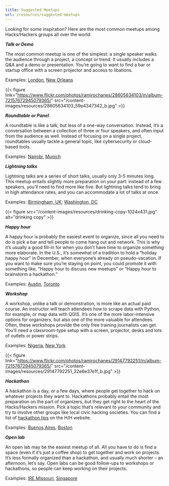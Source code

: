 ```yaml
---
title: Suggested Meetups
url: /resources/suggested-meetups
---
```

Looking for some inspiration? Here are the most common meetups among Hacks/Hackers groups all over the world:

**_Talk or Demo_**

The most common meetup is one of the simplest: a single speaker walks the audience through a project, a concept or trend. It usually includes a Q&A and a demo or presentation. You&#8217;re going to want to find a bar or startup office with a screen projector and access to libations.

Examples: [London][1], [New Orleans][2]

{{< figure link="https://www.flickr.com/photos/ramirochanes/28605634103/in/album-72157672945079365/" src="/content-images/resources/28605634103_59e4347342_b.jpg" >}}

**_Roundtable or Panel_**

A roundtable is like a talk, but less of a one-way conversation. Instead, it&#8217;s a conversation between a collection of three or four speakers, and often input from the audience as well. Instead of focusing on a single project, roundtables usually tackle a general topic, like cybersecurity or cloud-based tools.

Examples: [Nairobi][3], [Munich][4]

**_Lightning talks_**

Lightning talks are a series of short talks, usually only 3-5 minutes long. This meetup entails slightly more preparation on your part: instead of a few speakers, you&#8217;ll need to find more like five. But lightning talks tend to bring in high attendance rates, and you can accommodate a lot of talks at once.

Examples: [Birmingham, UK][5]; [Washington, DC][6]

{{< figure src="/content-images/resources/drinking-copy-1024x431.jpg" alt="drinking copy" >}}

**_Happy hour_**

A happy hour is probably the easiest event to organize, since all you need to do is pick a bar and tell people to come hang out and network. This is why it&#8217;s usually a good fill-in for when you don&#8217;t have time to organize something more elaborate. In the U.S., it&#8217;s somewhat of a tradition to hold a &#8220;holiday happy hour&#8221; in December, when everyone&#8217;s already on pseudo-vacation. If you want to make sure you&#8217;re staying on point, you could promote it with something like, &#8220;Happy hour to discuss new meetups&#8221; or &#8220;Happy hour to brainstorm a hackathon.&#8221;

Examples: [Austin][4], [Toronto][7]

**_Workshop_**

A workshop, unlike a talk or demonstration, is more like an actual paid course. An instructor will teach attendees how to scrape data with Python, for example, or map data with QGIS. It&#8217;s one of the more labor-intensive options for organizers, but also one of the more valuable for attendees. Often, these workshops provide the only free training journalists can get. You&#8217;ll need a classroom-type setup with a screen, projector, desks and lots of outlets or power strips.

Examples: [Nigeria][8], [New York][9]

{{< figure link="https://www.flickr.com/photos/ramirochanes/29147792251/in/album-72157672945079365/" src="/content-images/resources/29147792251_32e6e37e1f_b.jpg" >}}

**_Hackathon_**

A hackathon is a day, or a few days, where people get together to hack on whatever projects they want to. Hackathons probably entail the most preparation on the part of organizers, but they get right to the heart of the Hacks/Hackers mission. Pick a topic that&#8217;s relevant to your community and try to involve other groups like local civic hacking societies. You can find a list of [hackathon tips][10] on the H/H website.

Examples: [Buenos Aires][11], [Boston][12]

**_Open lab_**

An open lab may be the easiest meetup of all. All you have to do is find a space (even if it&#8217;s just a coffee shop) to get together and work on projects. It&#8217;s less formally organized than a hackathon, and usually much shorter &#8211; an afternoon, let&#8217;s say. Open labs can be good follow-ups to workshops or hackathons, so people can keep working on their projects.

Examples: [IRE Missouri][13], [Singapore][14]

 [1]: https://www.hackshackersldn.co.uk/past-events
 [2]: http://www.meetup.com/Hacks-Hackers-New-Orleans/events/234083757/
 [3]: https://www.facebook.com/events/719608634874628/
 [4]: https://www.facebook.com/story.php?story_fbid=2583798028323287&id=144062202296894
 [5]: https://www.meetup.com/Hacks-Hackers-Birmingham/events/233788479/
 [6]: https://www.meetup.com/Hacks-Hackers-DC/events/163535052/
 [7]: https://www.meetup.com/Hacks-Hackers-Toronto/events/222608221/
 [8]: https://www.airmeet.com/e/88b6ae60-b230-11eb-b7e2-198374ff8e84
 [9]: https://www.meetup.com/hacks-hackers-nyc/events/237016885/
 [10]: http://hackshackers.com/organizers/hackathon-tips/
 [11]: https://www.meetup.com/HacksHackersBA/events/235258306/
 [12]: https://www.meetup.com/hackshackersboston/events/229611087/
 [13]: https://www.hackshackers.com/news/2016/03/announcing-connect-miami-hh-prepares-for-nicar-in-denver/
 [14]: https://www.meetup.com/Hacks-Hackers-Singapore/events/237131287/
